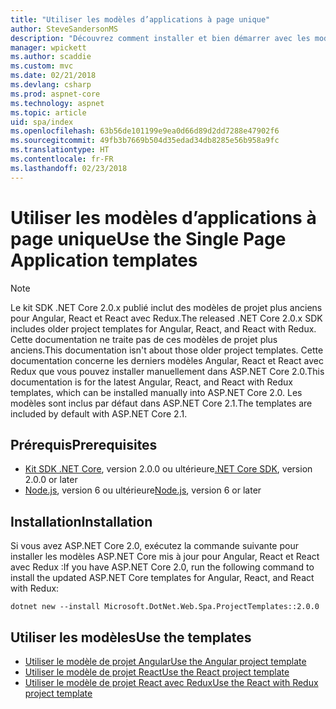 ```yaml
---
title: "Utiliser les modèles d’applications à page unique"
author: SteveSandersonMS
description: "Découvrez comment installer et bien démarrer avec les modèles de projet d’application à page unique ASP.NET Core."
manager: wpickett
ms.author: scaddie
ms.custom: mvc
ms.date: 02/21/2018
ms.devlang: csharp
ms.prod: aspnet-core
ms.technology: aspnet
ms.topic: article
uid: spa/index
ms.openlocfilehash: 63b56de101199e9ea0d66d89d2dd7288e47902f6
ms.sourcegitcommit: 49fb3b7669b504d35edad34db8285e56b958a9fc
ms.translationtype: HT
ms.contentlocale: fr-FR
ms.lasthandoff: 02/23/2018
---
```

# <a name="use-the-single-page-application-templates"></a><span data-ttu-id="e99fe-103">Utiliser les modèles d’applications à page unique</span><span class="sxs-lookup"><span data-stu-id="e99fe-103">Use the Single Page Application templates</span></span>

> [!NOTE]
> <span data-ttu-id="e99fe-104">Le kit SDK .NET Core 2.0.x publié inclut des modèles de projet plus anciens pour Angular, React et React avec Redux.</span><span class="sxs-lookup"><span data-stu-id="e99fe-104">The released .NET Core 2.0.x SDK includes older project templates for Angular, React, and React with Redux.</span></span> <span data-ttu-id="e99fe-105">Cette documentation ne traite pas de ces modèles de projet plus anciens.</span><span class="sxs-lookup"><span data-stu-id="e99fe-105">This documentation isn't about those older project templates.</span></span> <span data-ttu-id="e99fe-106">Cette documentation concerne les derniers modèles Angular, React et React avec Redux que vous pouvez installer manuellement dans ASP.NET Core 2.0.</span><span class="sxs-lookup"><span data-stu-id="e99fe-106">This documentation is for the latest Angular, React, and React with Redux templates, which can be installed manually into ASP.NET Core 2.0.</span></span> <span data-ttu-id="e99fe-107">Les modèles sont inclus par défaut dans ASP.NET Core 2.1.</span><span class="sxs-lookup"><span data-stu-id="e99fe-107">The templates are included by default with ASP.NET Core 2.1.</span></span>

## <a name="prerequisites"></a><span data-ttu-id="e99fe-108">Prérequis</span><span class="sxs-lookup"><span data-stu-id="e99fe-108">Prerequisites</span></span>

* <span data-ttu-id="e99fe-109">[Kit SDK .NET Core](https://www.microsoft.com/net/download), version 2.0.0 ou ultérieure</span><span class="sxs-lookup"><span data-stu-id="e99fe-109">[.NET Core SDK](https://www.microsoft.com/net/download), version 2.0.0 or later</span></span>
* <span data-ttu-id="e99fe-110">[Node.js](https://nodejs.org), version 6 ou ultérieure</span><span class="sxs-lookup"><span data-stu-id="e99fe-110">[Node.js](https://nodejs.org), version 6 or later</span></span>

## <a name="installation"></a><span data-ttu-id="e99fe-111">Installation</span><span class="sxs-lookup"><span data-stu-id="e99fe-111">Installation</span></span>

<span data-ttu-id="e99fe-112">Si vous avez ASP.NET Core 2.0, exécutez la commande suivante pour installer les modèles ASP.NET Core mis à jour pour Angular, React et React avec Redux :</span><span class="sxs-lookup"><span data-stu-id="e99fe-112">If you have ASP.NET Core 2.0, run the following command to install the updated ASP.NET Core templates for Angular, React, and React with Redux:</span></span>

```console
dotnet new --install Microsoft.DotNet.Web.Spa.ProjectTemplates::2.0.0
```

## <a name="use-the-templates"></a><span data-ttu-id="e99fe-113">Utiliser les modèles</span><span class="sxs-lookup"><span data-stu-id="e99fe-113">Use the templates</span></span>

- [<span data-ttu-id="e99fe-114">Utiliser le modèle de projet Angular</span><span class="sxs-lookup"><span data-stu-id="e99fe-114">Use the Angular project template</span></span>](xref:spa/angular)
- [<span data-ttu-id="e99fe-115">Utiliser le modèle de projet React</span><span class="sxs-lookup"><span data-stu-id="e99fe-115">Use the React project template</span></span>](xref:spa/react)
- [<span data-ttu-id="e99fe-116">Utiliser le modèle de projet React avec Redux</span><span class="sxs-lookup"><span data-stu-id="e99fe-116">Use the React with Redux project template</span></span>](xref:spa/react-with-redux)
